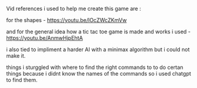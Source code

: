 Vid references i used to help me create this game are : 

for the shapes - https://youtu.be/lOcZWcZKmVw

and for the general idea how a tic tac toe game is made and works i used - https://youtu.be/AnmwHjpEhtA

i also tied to impliment a harder AI with a minimax algorithm but i could not make it.



things i sturggled with where to find the right commands to to do certan things because i didnt know the names of the commands so i used chatgpt to find them.
